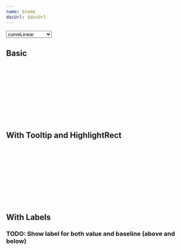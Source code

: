 ```yaml
---
name: $name
docUrl: $docUrl
---
```


<script lang="ts">
	import { scaleTime } from 'd3-scale';
	import { curveLinear, curveStepAfter, curveBumpX, curveMonotoneX } from 'd3-shape';
	import { format } from 'date-fns';
	import { Field } from 'svelte-ux';
	import { formatDate, PeriodType } from 'svelte-ux/utils/date';
	import { formatNumberAsStyle } from 'svelte-ux/utils/number';

	import Chart, { Svg } from '$lib/components/Chart.svelte';
	import Area from '$lib/components/Area.svelte';
	import AxisX from '$lib/components/AxisX.svelte';
	import AxisY from '$lib/components/AxisY.svelte';
	import Baseline from '$lib/components/Baseline.svelte';
	import HighlightRect from '$lib/components/HighlightRect.svelte';
	import HighlightLine from '$lib/components/HighlightLine.svelte';
	import Labels from '$lib/components/Labels.svelte';
	import Path from '$lib/components/Path.svelte';
	import Threshold from '$lib/components/Threshold.svelte';
	import Tooltip from '$lib/components/Tooltip.svelte';
	import TooltipContainer from '$lib/components/TooltipContainer.svelte';
	import TooltipItem from '$lib/components/TooltipItem.svelte';
	import TooltipSeparator from '$lib/components/TooltipSeparator.svelte';

	import Preview from '$lib/docs/Preview.svelte';
	import { createDateSeries } from '$lib/utils/genData';

	let selectedCurve = curveLinear;

	const data = createDateSeries({ min: 50, max: 100, value: 'integer', keys: ['value', 'baseline'] });
</script>

<Field label="Curve" let:id>
	<select bind:value={selectedCurve} class="text-sm w-full outline-none cursor-pointer" {id}>
		<option value={curveLinear}>curveLinear</option>
		<option value={curveStepAfter}>curveStepAfter</option>
		<option value={curveBumpX}>curveBumpX</option>
		<option value={curveMonotoneX}>curveMonotoneX</option>
	</select>
</Field>

## Basic

<Preview>
	<div class="h-[300px] p-4 border rounded">
		<Chart
			{data}
			x="date"
			xScale={scaleTime()}
			y={['value', 'baseline']}
			yDomain={[0, null]}
			yNice
			padding={{ left: 16, bottom: 24 }}
		>
			<Svg>
				<AxisY gridlines />
				<AxisX formatTick={(d) => formatDate(d, PeriodType.Day, 'short')} />
				<Baseline x y />
				<Threshold curve={selectedCurve}>
					<g
						slot="pathAbove"
						let:areaPathData
						let:clipPath
						let:linePathData
					>
						<Path pathData={linePathData} color="black" width="1.5" />
						<Area
							pathData={areaPathData}
							{clipPath}
							class="fill-green-500"
						/>
					</g>
					<g
						slot="pathBelow"
						let:areaPathData
						let:clipPath
						let:linePathData
					>
						<Path
							pathData={linePathData}
							color="black"
							width="1"
							stroke-dasharray="4"
						/>
						<Area
							pathData={areaPathData}
							{clipPath}
							class="fill-red-500"
						/>
					</g>
				</Threshold>
			</Svg>
		</Chart>
	</div>
</Preview>

## With Tooltip and HighlightRect

<Preview>
	<div class="h-[300px] p-4 border rounded">
		<Chart
			{data}
			x="date"
			xScale={scaleTime()}
			y={['value', 'baseline']}
			yDomain={[0, null]}
			yNice
			padding={{ left: 16, bottom: 24 }}
		>
			<Svg>
				<AxisY gridlines />
				<AxisX formatTick={(d) => formatDate(d, PeriodType.Day, 'short')} />
				<Baseline x y />
				<Threshold curve={curveStepAfter}>
					<g
						slot="pathAbove"
						let:areaPathData
						let:clipPath
						let:linePathData
					>
						<Path pathData={linePathData} color="black" width="1.5" />
						<Area
							pathData={areaPathData}
							{clipPath}
							class="fill-green-500"
						/>
					</g>
					<g
						slot="pathBelow"
						let:areaPathData
						let:clipPath
						let:linePathData
					>
						<Path
							pathData={linePathData}
							color="black"
							width="1"
							stroke-dasharray="4"
						/>
						<Area
							pathData={areaPathData}
							{clipPath}
							class="fill-red-500"
						/>
					</g>
				</Threshold>
			</Svg>
			<Tooltip findTooltipData="left" let:data>
				<TooltipContainer header={format(data.date, 'eee, MMMM do')}>
					<TooltipItem label="value" value={formatNumberAsStyle(data.value, 'integer')} />
					<TooltipItem label="baseline" value={formatNumberAsStyle(data.baseline, 'integer')} />
					<TooltipSeparator />
					<TooltipItem label="variance" value={formatNumberAsStyle(data.value - data.baseline, 'integer')} />
				</TooltipContainer>
				<g slot="highlight">
					<HighlightRect {data} />
				</g>
			</Tooltip>
		</Chart>
	</div>
</Preview>

## With Labels

### TODO: Show label for both value and baseline (above and below)

<Preview>
	<div class="h-[300px] p-4 border rounded">
		<Chart
			{data}
			x="date"
			xScale={scaleTime()}
			y={['value', 'baseline']}
			yDomain={[0, null]}
			yNice
			padding={{ left: 16, bottom: 24 }}
		>
			<Svg>
				<AxisY gridlines />
				<AxisX formatTick={(d) => formatDate(d, PeriodType.Day, 'short')} />
				<Baseline x y />
				<Threshold>
					<g
						slot="pathAbove"
						let:areaPathData
						let:clipPath
						let:linePathData
					>
						<Path pathData={linePathData} color="black" width="1.5" />
						<Area
							pathData={areaPathData}
							{clipPath}
							class="fill-green-500"
						/>
					</g>
					<g
						slot="pathBelow"
						let:areaPathData
						let:clipPath
						let:linePathData
					>
						<Path
							pathData={linePathData}
							color="black"
							width="1"
							stroke-dasharray="4"
						/>
						<Area
							pathData={areaPathData}
							{clipPath}
							class="fill-red-500"
						/>
					</g>
				</Threshold>
				<Labels formatStyle="integer" />
			</Svg>
		</Chart>
	</div>
</Preview>

